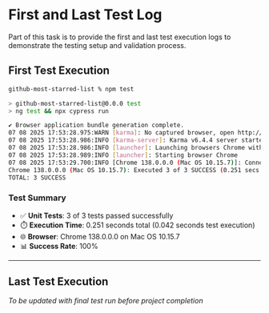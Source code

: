 # First and Last Test Log

Part of this task is to provide the first and last test execution logs to demonstrate the testing setup and validation process.

## First Test Execution

```bash
github-most-starred-list % npm test

> github-most-starred-list@0.0.0 test
> ng test && npx cypress run

✔ Browser application bundle generation complete.
07 08 2025 17:53:28.975:WARN [karma]: No captured browser, open http://localhost:9876/
07 08 2025 17:53:28.986:INFO [karma-server]: Karma v6.4.4 server started at http://localhost:9876/
07 08 2025 17:53:28.986:INFO [launcher]: Launching browsers Chrome with concurrency unlimited
07 08 2025 17:53:28.989:INFO [launcher]: Starting browser Chrome
07 08 2025 17:53:29.700:INFO [Chrome 138.0.0.0 (Mac OS 10.15.7)]: Connected on socket He_0zraOhUgXAyhCAAAB with id 15658052
Chrome 138.0.0.0 (Mac OS 10.15.7): Executed 3 of 3 SUCCESS (0.251 secs / 0.042 secs)
TOTAL: 3 SUCCESS
```

### Test Summary

- ✅ **Unit Tests**: 3 of 3 tests passed successfully
- ⏱️ **Execution Time**: 0.251 seconds total (0.042 seconds test execution)
- 🌐 **Browser**: Chrome 138.0.0.0 on Mac OS 10.15.7
- 📊 **Success Rate**: 100%

---

## Last Test Execution

_To be updated with final test run before project completion_
